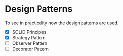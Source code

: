 # Design Patterns
To see in practicality how the design patterns are used.

- [x] SOLID Principles
- [x] Strategy Pattern
- [ ] Observer Pattern
- [ ] Decorator Pattern
